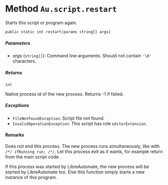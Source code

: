 # Method `Au.script.restart`

Starts this script or program again.

```
public static int restart(params string[] args)
```

##### Parameters

- *args*  (`string[]`):
    Command line arguments. Should not contain `'\0'` characters.

##### Returns

`int`

Native process id of the new process. Returns -1 if failed.

##### Exceptions

- `FileNotFoundException`:
    Script file not found.
- `InvalidOperationException`:
    This script has role `editorExtension`.

#### Remarks

Does not end this process. The new process runs simultaneously, like with `/*/ ifRunning run; /*/`. Let this process exit as it wants, for example return from the main script code.

If this process was started by LibreAutomate, the new process will be started by LibreAutomate too. Else this function simply starts a new instance of this program.